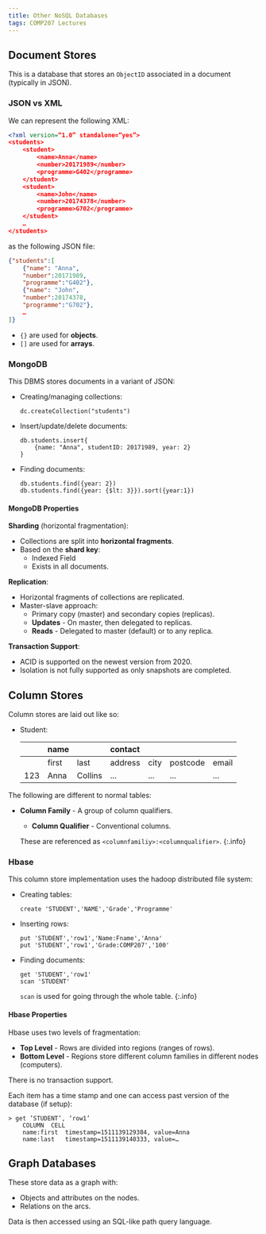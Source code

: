 ```yaml
---
title: Other NoSQL Databases
tags: COMP207 Lectures
---
```

## Document Stores
This is a database that stores an `ObjectID` associated in a document (typically in JSON).

### JSON vs XML
We can represent the following XML:

```xml
<?xml version=“1.0” standalone=“yes”>
<students>
	<student>
		<name>Anna</name>
		<number>20171989</number>
		<programme>G402</programme>
	</student>
	<student>
		<name>John</name>
		<number>20174378</number>
		<programme>G702</programme>
	</student>
	…
</students>
```

as the following JSON file:

```json
{"students":[
	{"name": "Anna",
	"number":20171989,
	"programme":"G402"},
	{"name": "John",
	"number":20174378,
	"programme":"G702"},
	…
]}
```

* `{}` are used for **objects**.
* `[]` are used for **arrays**.

### MongoDB
This DBMS stores documents in a variant of JSON:

* Creating/managing collections:
	
	```
	dc.createCollection("students")
	```
* Insert/update/delete documents:
	
	```
	db.students.insert{
		{name: "Anna", studentID: 20171989, year: 2}
	}
	```
* Finding documents:
	
	```
	db.students.find({year: 2})
	db.students.find({year: {$lt: 3}}).sort({year:1})
	```

#### MongoDB Properties
**Sharding** (horizontal fragmentation):

* Collections are split into **horizontal fragments**.
* Based on the **shard key**:
	* Indexed Field
	* Exists in all documents.
	
**Replication**:

* Horizontal fragments of collections are replicated.
* Master-slave approach:
	* Primary copy (master) and secondary copies (replicas).
	* **Updates** - On master, then delegated to replicas.
	* **Reads** - Delegated to master (default) or to any replica.
	
**Transaction Support**:

* ACID is supported on the newest version from 2020.
* Isolation is not fully supported as only snapshots are completed.

## Column Stores
Column stores are laid out like so:

* Student:
	
	| | name | | contact | | | |
	| :-- | :-- | :-- | :-- | :-- | :-- | :-- |
	| | first | last | address | city | postcode | email|
	| 123 | Anna | Collins | ... | ... | ... | ... | ... |
	
The following are different to normal tables:

* **Column Family** - A group of column qualifiers.
	* **Column Qualifier** - Conventional columns.
	
	These are referenced as `<columnfamiliy>:<columnqualifier>`.
	{:.info}

### Hbase
This column store implementation uses the hadoop distributed file system:

* Creating tables:
	
	```
	create 'STUDENT','NAME','Grade','Programme'
	```
* Inserting rows:
	
	```
	put 'STUDENT','row1','Name:Fname','Anna'
	put 'STUDENT','row1','Grade:COMP207','100'
	```
* Finding documents:

	```
	get 'STUDENT','row1'
	scan 'STUDENT'
	```
	
	`scan` is used for going through the whole table.
	{:.info}

#### Hbase Properties
Hbase uses two levels of fragmentation:

* **Top Level** - Rows are divided into regions (ranges of rows).
* **Bottom Level** - Regions store different column families in different nodes (computers).

There is no transaction support.

Each item has a time stamp and one can access past version of the database (if setup):

```
> get ’STUDENT’, ‘row1’
	COLUMN	CELL
	name:first	timestamp=1511139129384, value=Anna
	name:last	timestamp=1511139140333, value=…
```

## Graph Databases
These store data as a graph with:

* Objects and attributes on the nodes.
* Relations on the arcs.

Data is then accessed using an SQL-like path query language.
